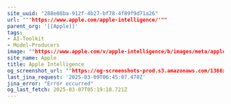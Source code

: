 ```yaml
---
site_uuid: "288e08ba-912f-4b27-bf78-4f89f9d71a26"
url: ""'https://www.apple.com/apple-intelligence/'""
parent_org: '[[Apple]]'
tags:
- AI-Toolkit
- Model-Producers
image: ""https://www.apple.com/v/apple-intelligence/b/images/meta/apple_intelligence__ctd5n16vmioi_og.png?202502271945""
site_name: Apple
title: Apple Intelligence
og_screenshot_url: ""https://og-screenshots-prod.s3.amazonaws.com/1366x768/80/false/bce813dff2d6abac4b81c14fdb753b34a231cd8b2efea5481306fb08880c900d.jpeg""
last_jina_request: '2025-03-09T06:45:07.478Z'
jina_error: "Error occurred"
og_last_fetch: 2025-03-07T05:19:18.721Z
---
```


